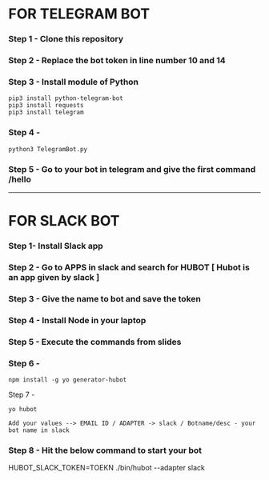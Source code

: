 # FOR TELEGRAM BOT

### Step 1 - Clone this repository
### Step 2 - Replace the bot token in line number 10 and 14
### Step 3 - Install module of Python 
```
pip3 install python-telegram-bot
pip3 install requests
pip3 install telegram
```
### Step 4 - 
```
python3 TelegramBot.py
```

### Step 5 - Go to your bot in telegram and give the first command /hello

---

# FOR SLACK BOT

### Step 1- Install Slack app

### Step 2 - Go to APPS in slack and search for HUBOT  [ Hubot is an app given by slack ]

### Step 3 - Give the name to bot and save the token

### Step 4 - Install Node in your laptop

### Step 5 - Execute the commands from slides 

### Step 6 - 
```
npm install -g yo generator-hubot
```

Step 7 - 
```
yo hubot 
```
`Add your values --> EMAIL ID / ADAPTER -> slack / Botname/desc - your bot name in slack` 

### Step 8 - Hit the below command to start your bot

HUBOT_SLACK_TOKEN=TOEKN ./bin/hubot  --adapter slack


